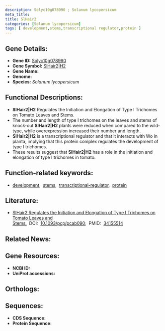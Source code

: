 ```yaml
---
description: Solyc10g078990 ; Solanum lycopersicum
meta_title:
title: SlHair2
categories: [Solanum lycopersicum]
tags: [ development,stems,transcriptional regulator,protein ]
---
```


## Gene Details:
- **Gene ID:** [Solyc10g078990]()
- **Gene Symbol:** <u>SlHair2|H2</u>
- **Gene Name:** 
- **Genome:** []()
- **Species:** *Solanum lycopersicum*

## Functional Descriptions:
   - **SlHair2|H2** Regulates the Initiation and Elongation of Type I Trichomes on Tomato Leaves and Stems.
   - The number and length of type I trichomes on the leaves and stems of knock-out **SlHair2|H2** plants were reduced when compared to the wild-type, while overexpression increased their number and length. 
   - **SlHair2|H2** is a transcriptional regulator and that it interacts with Wo in planta, implying that this protein complex regulates the development of type I trichomes.
   - These results suggest that **SlHair2|H2** has a role in the initiation and elongation of type I trichomes in tomato.

## Function-related keywords:
   - [development](/tags/development/),&nbsp;&nbsp;[stems](/tags/stems/),&nbsp;&nbsp;[transcriptional-regulator](/tags/transcriptional-regulator/),&nbsp;&nbsp;[protein](/tags/protein/)

## Literature:
   - [SlHair2 Regulates the Initiation and Elongation of Type I Trichomes on Tomato Leaves and Stems.](https://doi.org/10.1093/pcp/pcab090)&nbsp;&nbsp;DOI:&nbsp;&nbsp;[10.1093/pcp/pcab090](https://doi.org/10.1093/pcp/pcab090);&nbsp;&nbsp;PMID:&nbsp;&nbsp;[34155514](https://pubmed.ncbi.nlm.nih.gov/34155514/)

## Related News:

## Gene Resources:
- **NCBI ID:**  [](https://www.ncbi.nlm.nih.gov/gene/?term=)
- **UniProt accessions:**  [](https://www.uniprot.org/uniprotkb//entry)

## Orthologs:

## Sequences:
- **CDS Sequence:**
- **Protein Sequence:**
